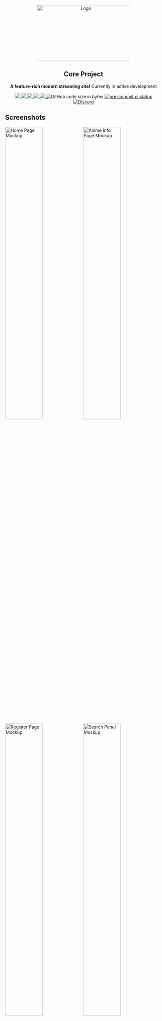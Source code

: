 <div id="top"></div>

<br/>
<div align="center">
  <picture>
    <source alt="Logo" media="(prefers-color-scheme: dark)" srcset="https://user-images.githubusercontent.com/61817579/161123729-44ae9010-6282-44e5-ba68-adaac71f33be.png"  width="300" height="180">
    <img alt="Logo" src="https://user-images.githubusercontent.com/61817579/161123650-176e7dfe-f622-49a6-acd8-b336f9d01a2b.png"  width="300" height="180">
  </picture>

  <h2 align="center">Core Project</h2>

  <p align="center">
   <b> A feature-rich modern streaming site! </b> Currently in active development <br>
</div>

<p align="center">
  <a href="https://github.com/baseplate-admin/CoreProject/graphs/contributors" alt="Contributors">
    <img src="https://img.shields.io/github/contributors/baseplate-admin/CoreProject.svg?style=for-the-badge" >
  </a>
  <a href="https://github.com/baseplate-admin/CoreProject/network/members" alt="Forks">
    <img src="https://img.shields.io/github/forks/baseplate-admin/CoreProject.svg?style=for-the-badge">
  </a>
  <a href="https://github.com/baseplate-admin/CoreProject/stargazers" alt="Stars">
    <img src="https://img.shields.io/github/stars/baseplate-admin/CoreProject.svg?style=for-the-badge">
  </a>
  <a href="https://github.com/baseplate-admin/CoreProject/issues" alt="Issues">
    <img src="https://img.shields.io/github/issues/baseplate-admin/CoreProject.svg?style=for-the-badge">
  </a>
  <a href="https://github.com/baseplate-admin/CoreProject/blob/v2/LICENSE" alt="License - AGPL-3.0">
    <img src="https://img.shields.io/github/license/baseplate-admin/CoreProject.svg?style=for-the-badge">
  </a>

  <img alt="GitHub code size in bytes" src="https://img.shields.io/github/languages/code-size/baseplate-admin/coreproject?style=for-the-badge">
  <a href="https://results.pre-commit.ci/latest/github/baseplate-admin/CoreProject/v3"><img src="https://img.shields.io/badge/pre--commit-enabled-brightgreen?logo=pre-commit&logoColor=white&style=for-the-badge" alt="pre-commit.ci status"></a>
  <a href='https://discord.gg/7AraSmKqnN'><img alt="Discord" src="https://img.shields.io/discord/1039894823626362931?style=for-the-badge"></a>
</p>

## Screenshots

<p float="left">
  <img src="https://github.com/baseplate-admin/CoreProject/assets/114811070/e5028205-2d26-4884-8d7a-8d4292789eff" alt="Home Page Mockup" width=49%>
  <img src="https://github.com/baseplate-admin/CoreProject/assets/114811070/9e655d1b-2aff-42d2-9d50-473bb5ef1fcd" alt="Anime Info Page Mockup" width=49%>
  <img src="https://github.com/baseplate-admin/CoreProject/assets/114811070/dcabe6f0-c7ce-43da-a670-3443598ba892" alt="Register Page Mockup" width=49%>
  <img src="https://github.com/baseplate-admin/CoreProject/assets/114811070/8c2fee2f-f5ea-4df4-ac41-d9a4491a24f7" alt="Search Panel Mockup" width=49%>
</p>

## (Upcoming) Features

Core Project is a collection of several projects - animecore, mangacore & soundcore. Overall, it aims to becomes a site where you can get all your anime, manga and songs for free and without any ads.

-   Home Page recommendations & Continue watching
-   Watch Progress
-   Account feature for cross-platform playing
-   Mobile support
-   No Ads
-   Next gen Player
-   Search
-   Clean & feature-rich UI
-   MAL-sync support
-   and many more!

All features are under development.

<p align="right">(<a href="#top">back to top</a>)</p>

### Built with

-   [SvelteKit](https://kit.svelte.dev/)
-   [DaisyUI](https://daisyui.com/)
-   [Django](https://www.djangoproject.com/)

<p align="right">(<a href="#top">back to top</a>)</p>

## Roadmap

-   [x] Backend (Available in [monorepo](https://github.com/coreproject-moe/CoreProject/)).
-   [x] Logo & Design system.
-   [ ] [Mockups](https://www.figma.com/file/knyOkHUChnJpsAsmuILhOk/Core-Project) (All pages).
-   [ ] Frontend.
-   [ ] Misc stuff.

See the [open issues](https://github.com/baseplate-admin/CoreProject/issues) and [projects](https://github.com/baseplate-admin/CoreProject/projects?) for a full list of features we're working on (and need help with).

<p align="right">(<a href="#top">back to top</a>)</p>

## Contributing

Read [CONTRIBUTING.md](https://github.com/baseplate-admin/CoreProject/blob/master/CONTRIBUTING.md) for more details.

-   If you have a suggestion/idea that would make this project better, please create a pull request. All pull requests will be reviewed by us, and adjusted.

-   You can also [open a new issue](https://github.com/baseplate-admin/CoreProject/issues/new/choose) or [help us with an existing one](https://github.com/baseplate-admin/CoreProject/issues).

Other than that, you can also help the project by giving it a star! Your help is extremely appreciated :)

<p align="right">(<a href="#top">back to top</a>)</p>

## License

Distributed under the AGPL-3.0 License. See [`LICENSE`](https://github.com/baseplate-admin/CoreProject/blob/v2/LICENSE) for more information.

<p align="right">(<a href="#top">back to top</a>)</p>